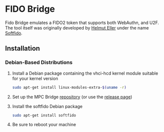 # FIDO Bridge

Fido Bridge emulates a FIDO2 token that supports both WebAuthn, and U2F. The tool itself was originally developed by [Helmut Eller](https://github.com/ellerh) under the name [Softfido](https://github.com/ellerh/softfido).

## Installation

### Debian-Based Distributions

1. Install a Debian package containing the vhci-hcd kernel module suitable for your kernel version

    ```bash
    sudo apt-get install linux-modules-extra-$(uname -r)
    ```

2. Set up the MPC Bridge [repository](Debian-Repository.md) (or use the [release page](https://github.com/KristianMika/softfido/releases))
3. Install the softfido Debian package

    ```bash
    sudo apt-get install softfido
    ```

4. Be sure to reboot your machine
